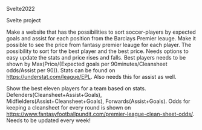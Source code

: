 Svelte2022

Svelte project

Make a website that has the possibilities to sort soccer-players by expected goals and assist for each position from the Barclays Premier leauge. Make it possible to see the price from fantasy premier leauge for each player. The possibility to sort for the best player and the best price. Needs options to easy update the stats and price rises and falls. Best players needs to be shown by Max(Price/(Expected goals per 90minutes/Cleansheet odds/Assist per 90)). Stats can be found on https://understat.com/league/EPL. Also needs this for assist as well.

Show the best eleven players for a team based on stats. Defenders(Cleansheet+Assist+Goals), Midfielders(Assist+Cleansheet+Goals), Forwards(Assist+Goals). Odds for keeping a cleansheet for every round is shown on https://www.fantasyfootballpundit.com/premier-league-clean-sheet-odds/. Needs to be updated every week!